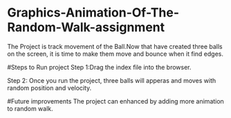 # Graphics-Animation-Of-The-Random-Walk-assignment
The Project is track movement of the Ball.Now that have created three balls on the screen, it is time to make them move and bounce when it find edges.

#Steps to Run project
Step 1:Drag the index file into the browser.

Step 2: Once you run the project, three balls will apperas and moves with random position and velocity.

#Future improvements
The project can enhanced by adding more animation to random walk.
